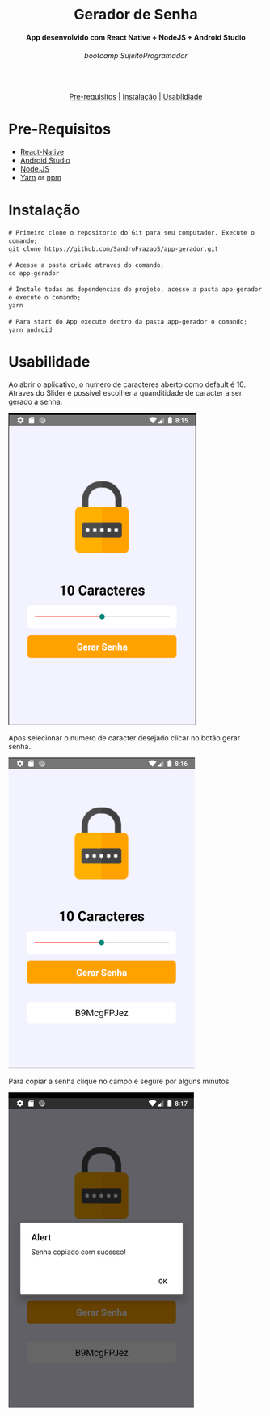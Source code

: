 <h1 align="center">
  <br>
  <br>
  Gerador de Senha
</h1>

<h4 align="center">
   App desenvolvido com React Native + NodeJS + Android Studio 
</h4>

<h6 align="center">
  bootcamp SujeitoProgramador
</h6>

<br/>

<p align="center">
  <a href="#Pre-Requisitos">Pre-requisitos</a> |
  <a href="#Instalação">Instalação</a> |
  <a href="#Usabilidade">Usabildiade</a>
</p>

# Pre-Requisitos

* [React-Native](https://reactnative.dev/)
* [Android Studio](https://developer.android.com/studio) 
* [Node.JS](https://nodejs.org/)
* [Yarn](https://classic.yarnpkg.com/) or [npm](https://www.npmjs.com/get-npm)

# Instalação
```
# Primeiro clone o repositorio do Git para seu computador. Execute o comando; 
git clone https://github.com/SandroFrazaoS/app-gerador.git

# Acesse a pasta criado atraves do comando; 
cd app-gerador

# Instale todas as dependencias do projeto, acesse a pasta app-gerador e execute o comando;
yarn

# Para start do App execute dentro da pasta app-gerador o comando;
yarn android
```

# Usabilidade

Ao abrir o aplicativo, o numero de caracteres aberto como default é 10. Atraves do Slider é possivel escolher a quanditidade de caracter a ser gerado a senha.

![1][tela1]

Apos selecionar o numero de caracter desejado clicar no botão gerar senha.

![2][tela2]

Para copiar a senha clique no campo e segure por alguns minutos.

![3][tela3]



[tela1]: Tela_Inicial.png
[tela2]: Tela_GeraSenha.png
[tela3]: CopiaSenha.png

